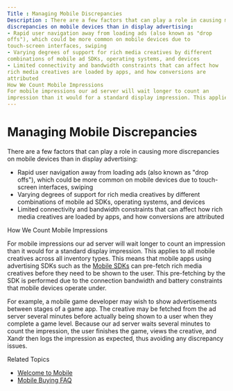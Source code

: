 ```yaml
---
Title : Managing Mobile Discrepancies
Description : There are a few factors that can play a role in causing more
discrepancies on mobile devices than in display advertising:
- Rapid user navigation away from loading ads (also known as "drop
offs"), which could be more common on mobile devices due to
touch-screen interfaces, swiping
- Varying degrees of support for rich media creatives by different
combinations of mobile ad SDKs, operating systems, and devices
- Limited connectivity and bandwidth constraints that can affect how
rich media creatives are loaded by apps, and how conversions are
attributed
How We Count Mobile Impressions
For mobile impressions our ad server will wait longer to count an
impression than it would for a standard display impression. This applies
---
```



# Managing Mobile Discrepancies



There are a few factors that can play a role in causing more
discrepancies on mobile devices than in display advertising:

- Rapid user navigation away from loading ads (also known as "drop
  offs"), which could be more common on mobile devices due to
  touch-screen interfaces, swiping
- Varying degrees of support for rich media creatives by different
  combinations of mobile ad SDKs, operating systems, and devices
- Limited connectivity and bandwidth constraints that can affect how
  rich media creatives are loaded by apps, and how conversions are
  attributed

How We Count Mobile Impressions

For mobile impressions our ad server will wait longer to count an
impression than it would for a standard display impression. This applies
to all mobile creatives across all inventory types. This means that
mobile apps using advertising SDKs such as the <a
href="mobile-sdk/xandr-mobile-sdks.md"
class="xref" target="_blank">Mobile SDKs</a> can pre-fetch rich media
creatives before they need to be shown to the user. This pre-fetching by
the SDK is performed due to the connection bandwidth and battery
constraints that mobile devices operate under.

For example, a mobile game developer may wish to show advertisements
between stages of a game app. The creative may be fetched from the ad
server several minutes before actually being shown to a user when they
complete a game level. Because our ad server waits several minutes to
count the impression, the user finishes the game, views the creative,
and Xandr then logs the impression as expected,
thus avoiding any discrepancy issues.

Related Topics

- <a href="welcome-to-mobile.md" class="xref">Welcome to Mobile</a>
- <a href="mobile-buying-faq.md" class="xref">Mobile Buying FAQ</a>




